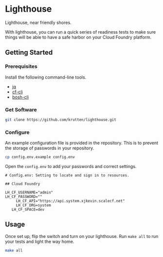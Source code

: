 # Lighthouse

Lighthouse, near friendly shores.

With lighthouse, you can run a quick series of readiness tests to make sure things will be able to have a safe harbor on your Cloud Foundry platform.

## Getting Started

### Prerequisites

Install the following command-line tools. 

* [jq](https://stedolan.github.io/jq/download/)
* [cf-cli](https://docs.cloudfoundry.org/cf-cli/install-go-cli.html)
* [bosh-cli](https://bosh.io/docs/cli-v2-install/)

### Get Software

```bash
git clone https://github.com/krutten/lighthouse.git
```

### Configure

An example configuration file is provided in the repository.   This is to prevent the storage of passwords in your repository.

```bash
cp config.env.example config.env
```

Open the `config.env` to add your passwords and correct settings.

```env
# Config.env: Setting to locate and sign in to resources.

## Cloud Foundry

LH_CF_USERNAME="admin"
LH_CF_PASSWORD=""
     LH_CF_API="https://api.system.xjkevin.scalecf.net"
     LH_CF_ORG=system
   LH_CF_SPACE=dev
```

## Usage

Once set up, flip the switch and turn on your lighthouse.  Run `make all` to run your tests and light the way home.

```bash
make all
```